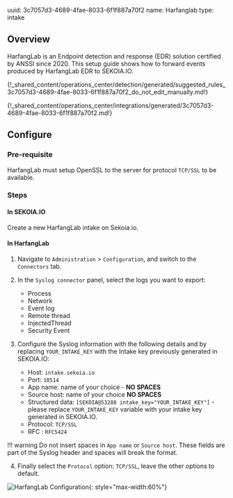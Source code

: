 uuid: 3c7057d3-4689-4fae-8033-6f1f887a70f2
name: Harfanglab
type: intake

## Overview

HarfangLab is an Endpoint detection and response (EDR) solution certified by ANSSI since 2020.
This setup guide shows how to forward events produced by HarfangLab EDR to SEKOIA.IO.

{!_shared_content/operations_center/detection/generated/suggested_rules_3c7057d3-4689-4fae-8033-6f1f887a70f2_do_not_edit_manually.md!}

{!_shared_content/operations_center/integrations/generated/3c7057d3-4689-4fae-8033-6f1f887a70f2.md!}

## Configure

### Pre-requisite

HarfangLab must setup OpenSSL to the server for protocol `TCP/SSL` to be available.

### Steps

#### In SEKOIA.IO

Create a new HarfangLab intake on Sekoia.io.

#### In HarfangLab

1. Navigate to `Administration` > `Configuration`, and switch to the `Connectors` tab.

2. In the `Syslog connector` panel, select the logs you want to export:

   * Process
   * Network
   * Event log
   * Remote thread
   * InjectedThread
   * Security Event

3. Configure the Syslog information with the following details and by replacing `YOUR_INTAKE_KEY` with the Intake key previously generated in SEKOIA.IO:

   * Host: `intake.sekoia.io`
   * Port: `10514`
   * App name: name of your choice - **NO SPACES**
   * Source host: name of your choice **NO SPACES**
   * Structured data: `[SEKOIA@53288 intake_key="YOUR_INTAKE_KEY"]` - please replace `YOUR_INTAKE_KEY` variable with your intake key generated in SEKOIA.IO.
   * Protocol: `TCP/SSL`
   * RFC : `RFC5424`

!!! warning
   Do not insert spaces in `App name` or `Source host`. These fields are part of the Syslog header and spaces will break the format.

4. Finally select the `Protocol` option: `TCP/SSL`, leave the other options to default.

![HarfangLab Configuration](/assets/operation_center/integration_catalog/endpoint/harfanglab/harfanglab_edr.png){: style="max-width:60%"}

